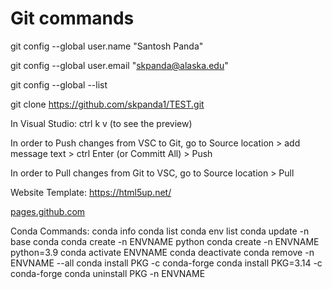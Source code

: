 # Git commands
git config --global user.name "Santosh Panda"

git config --global user.email "skpanda@alaska.edu"

git config --global --list

git clone https://github.com/skpanda1/TEST.git 

In Visual Studio: ctrl k v (to see the preview)

In order to Push changes from VSC to Git, go to Source location > add message text > ctrl Enter (or Committ All) > Push

In order to Pull changes from Git to VSC, go to Source location > Pull

Website Template: https://html5up.net/

[pages.github.com](https://pages.github.com/)

Conda Commands:
conda info
conda list
conda env list
conda update -n base conda
conda create -n ENVNAME python
conda create -n ENVNAME python=3.9
conda activate ENVNAME
conda deactivate
conda remove -n ENVNAME --all
conda install PKG -c conda-forge
conda install PKG=3.14 -c conda-forge
conda uninstall PKG -n ENVNAME
